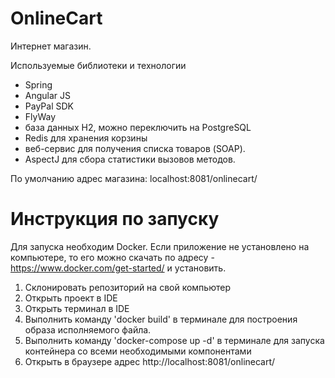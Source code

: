 # OnlineCart

Интернет магазин.

Используемые библиотеки и технологии
 - Spring
 - Angular JS
 - PayPal SDK
 - FlyWay
 - база данных H2, можно переключить на PostgreSQL
 - Redis для хранения корзины
 - веб-сервис для получения списка товаров (SOAP).
 - AspectJ для сбора статистики вызовов методов.

По умолчанию адрес магазина: localhost:8081/onlinecart/

# Инструкция по запуску

Для запуска необходим Docker. Если приложение не установлено на компьютере, то его можно скачать по адресу - https://www.docker.com/get-started/ и установить. 

1. Склонировать репозиторий на свой компьютер
3. Открыть проект в IDE
4. Открыть терминал в IDE
5. Выполнить команду 'docker build' в терминале для построения образа исполняемого файла.
6. Выполнить команду 'docker-compose up -d' в терминале для запуска контейнера со всеми необходимыми компонентами
7. Открыть в браузере адрес http://localhost:8081/onlinecart/

